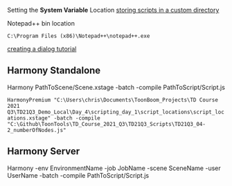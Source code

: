 Setting the **System Variable** Location [storing scripts in a custom directory](https://docs.toonboom.com/help/harmony-20/essentials/scripting/store-script-custom-folder.html)

Notepad++ bin location 
```
C:\Program Files (x86)\Notepad++\notepad++.exe
```

[creating a dialog tutorial](https://docs.toonboom.com/help/harmony-20/scripting/script/Dialog.html])




## Harmony Standalone
Harmony<Edition> PathToScene/Scene.xstage -batch -compile PathToScript/Script.js

```HarmonyPremium "C:\Users\chris\Documents\ToonBoom_Projects\TD Course 2021 Q3\TD21Q3_Demo_Local\Day_4\scripting_day_1\script_locations\script_locations.xstage" -batch -compile "C:\Github\ToonTools\TD_Course_2021_Q3\TD21Q3_Scripts\TD21Q3_04-2_numberOfNodes.js"```


## Harmony Server
Harmony<Edition> -env EnvironmentName -job JobName -scene SceneName -user UserName -batch -compile PathToScript/Script.js

```


```

